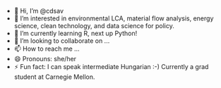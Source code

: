 - 👋 Hi, I’m @cdsav
- 👀 I’m interested in environmental LCA, material flow analysis, energy science, clean technology, and data science for policy. 
- 🌱 I’m currently learning R, next up Python!
- 💞️ I’m looking to collaborate on ... 
- 📫 How to reach me ...
- 😄 Pronouns: she/her
- ⚡ Fun fact: I can speak intermediate Hungarian :-) Currently a grad student at Carnegie Mellon. 

<!---
cdsav/cdsav is a ✨ special ✨ repository because its `README.md` (this file) appears on your GitHub profile.
You can click the Preview link to take a look at your changes.
--->
